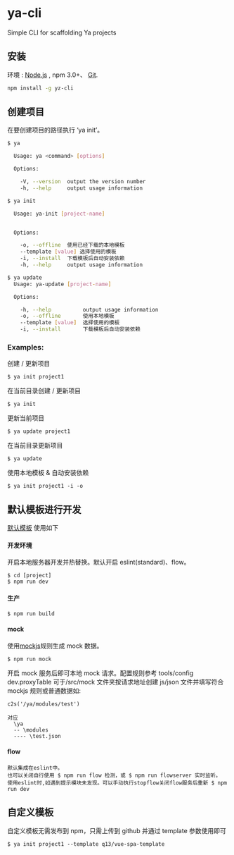 # ya-cli

Simple CLI for scaffolding Ya projects

## 安装

环境 : [Node.js](https://nodejs.org/en/download/) , npm 3.0+、 [Git](https://git-scm.com/).

```bash
npm install -g yz-cli
```

## 创建项目

在要创建项目的路径执行 ‘ya init’。

```bash
$ ya

  Usage: ya <command> [options]

  Options:

    -V, --version  output the version number
    -h, --help     output usage information

$ ya init

  Usage: ya-init [project-name]


  Options:

    -o, --offline  使用已经下载的本地模板
    --template [value] 选择使用的模板
    -i, --install  下载模板后自动安装依赖
    -h, --help     output usage information

$ ya update
  Usage: ya-update [project-name]

  Options:

    -h, --help          output usage information
    -o, --offline       使用本地模板
    --template [value]  选择使用的模板
    -i, --install       下载模板后自动安装依赖
```

### Examples:

创建 / 更新项目

```
$ ya init project1
```

在当前目录创建 / 更新项目

```
$ ya init
```

更新当前项目

```
$ ya update project1
```

在当前目录更新项目

```
$ ya update
```

使用本地模板 & 自动安装依赖

```
$ ya init project1 -i -o
```

## 默认模板进行开发

[默认模板](https://github.com/q13/ya-spa-vue) 使用如下

#### 开发环境

开启本地服务器开发并热替换。默认开启 eslint(standard)、flow。

```
$ cd [project]
$ npm run dev
```

#### 生产

```
$ npm run build
```

#### mock

使用[mockjs](http://mockjs.com/)规则生成 mock 数据。

```
$ npm run mock
```

开启 mock 服务后即可本地 mock 请求。配置规则参考 tools/config dev.proxyTable
可于/src/mock 文件夹按请求地址创建 js/json 文件并填写符合 mockjs 规则或普通数据如:

```
c2s('/ya/modules/test')

对应
  \ya
  -- \modules
  ---- \test.json
```

#### flow

```
默认集成在eslint中。
也可以关闭自行使用 $ npm run flow 检测，或 $ npm run flowserver 实时监听。
使用eslint时,如遇到提示模块未发现。可以手动执行stopflow关闭flow服务后重新 $ npm run dev
```

## 自定义模板

自定义模板无需发布到 npm，只需上传到 github 并通过 template 参数使用即可

```
$ ya init project1 --template q13/vue-spa-template
```
